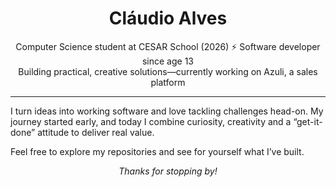 <h1 align="center">Cláudio Alves</h1>

<p align="center">
  Computer Science student at CESAR School (2026) ⚡ Software developer since age 13  
  <br>
  Building practical, creative solutions—currently working on Azuli, a sales platform  
</p>

---

I turn ideas into working software and love tackling challenges head-on. My journey started early, and today I combine curiosity, creativity and a “get-it-done” attitude to deliver real value.

Feel free to explore my repositories and see for yourself what I’ve built.

<p align="center"><em>Thanks for stopping by!</em></p>
